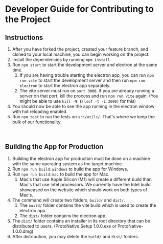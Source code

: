 # Developer Guide for Contributing to the Project

## Instructions

1. After you have forked the project, created your feature branch, and cloned to your local machine, you can begin working on the project.
2. Install the dependencies by running `npm install`.
3. Run `npm start` to start the development server and electron at the same time.
    1. If you are having trouble starting the electron app, you can run `npm run vite` to start the development server and then run `npm run electron` to start the electron app separately.
    2. The vite server must run on `port 3000`. If you are already running a server on that port, kill the process and run `npm run vite` again. (You might be able to use `kill -9 $(lsof -t -i:3000)` for this)
4. You should now be able to see the app running in the electron window with hot reloading enabled.
5. Run `npm test` to run the tests on `src/utils/`. That's where we keep the bulk of our functionality.

<br>

## Building the App for Production

1. Building the electron app for production must be done on a machine with the same operating system as the target machine.
2. Run `npm run build:windows` to build the app for Windows.
3. Run `npm run build:mac` to build the app for Mac.
    1. Mac's that use Apple Silicon (M1) will create a different build than Mac's that use Intel processors. We currently have the Intel build showcased on the website which should work on both types of Mac's.
4. The command will create two folders, `build/` and `dist/`.
    1. The `build/` folder contains the vite build which is used to create the electron app.
    2. The `dist/` folder contains the electron app.
5. The `dist/` folder contains an installer in its root directory that can be distributed to users. (ProtoNative Setup 1.0.0.exe or ProtoNative-1.0.0.dmg)
6. After distribution, you may delete the `build/` and `dist/` folders.

